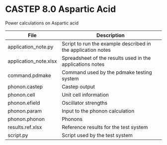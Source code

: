 # CASTEP 8.0 Aspartic Acid

Power calculations on Aspartic acid

| **File**              | **Description**                                   |
| --------------------- | ------------------------------------------------- |
| application_note.py   |  Script to run the example described in the application notes |
| application_note.xlsx |  Spreadsheet of the results used in the applications notes |
| command.pdmake        |  Command used by the pdmake testing system |
| phonon.castep         |  Castep output |
| phonon.cell           |  Unit cell information |
| phonon.efield         |  Oscillator strengths |
| phonon.param          |  Input to the phonon calculation |
| phonon.phonon         |  Phonons |
| results.ref.xlsx      |  Reference results for the test system |
| script.py             |  Script used by the test system |
